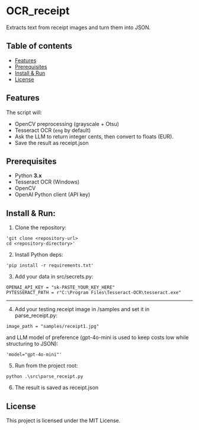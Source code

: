 # OCR_receipt
Extracts text from receipt images and turn them into JSON. 


## Table of contents
- [Features](#features)
- [Prerequisites](#prerequisites)
- [Install & Run](#install--run)
- [License](#license)


## Features
The script will:
- OpenCV preprocessing (grayscale + Otsu)
- Tesseract OCR (`eng` by default)
- Ask the LLM to return integer cents, then convert to floats (EUR).
- Save the result as receipt.json


## Prerequisites
- Python **3.x**
- Tesseract OCR (Windows)
- OpenCV
- OpenAI Python client (API key)


## Install & Run:
1) Clone the repository:
```
'git clone <repository-url>
cd <repository-directory>'
```
2) Install Python deps:
```
'pip install -r requirements.txt'
```
3) Add your data in src/secrets.py:
```
OPENAI_API_KEY = "sk-PASTE_YOUR_KEY_HERE"
PYTESSERACT_PATH = r"C:\Program Files\Tesseract-OCR\tesseract.exe"
```
-----------------------------------------------------------------------------------------------------
4) Add your testing receipt image in /samples and set it in parse_receipt.py:
```
image_path = "samples/receipt1.jpg"
```
and LLM model of preference (gpt-4o-mini is used to keep costs low while structuring to JSON):
```
'model="gpt-4o-mini"'
```
5) Run from the project root:
```
python .\src\parse_receipt.py
```
6) The result is saved as receipt.json


## License
This project is licensed under the MIT License.

